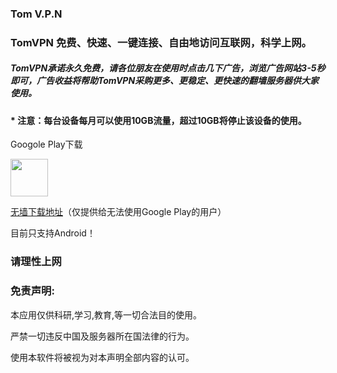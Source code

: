 ### Tom V.P.N

### TomVPN 免费、快速、一键连接、自由地访问互联网，科学上网。

##### TomVPN承诺永久免费，请各位朋友在使用时点击几下广告，浏览广告网站3-5秒即可，广告收益将帮助TomVPN采购更多、更稳定、更快速的翻墙服务器供大家使用。
#### * 注意：每台设备每月可以使用10GB流量，超过10GB将停止该设备的使用。

Googole Play下载

<a href="https://play.google.com/store/apps/details?id=me.xhss.tomvpn" rel="nofollow"><img src="https://camo.githubusercontent.com/bdaf711a93d64d0bb5e5abfc346a8b84ea47f164/68747470733a2f2f706c61792e676f6f676c652e636f6d2f696e746c2f656e5f75732f6261646765732f696d616765732f67656e657269632f656e2d706c61792d62616467652e706e67" height="60" data-canonical-src="https://play.google.com/intl/en_us/badges/images/generic/en-play-badge.png" style="max-width:100%;"></a>

[无墙下载地址](http://tomvpn.xhss.me "无墙下载地址")（仅提供给无法使用Google Play的用户）

目前只支持Android！
### 请理性上网
### 免责声明:

本应用仅供科研,学习,教育,等一切合法目的使用。

严禁一切违反中国及服务器所在国法律的行为。

使用本软件将被视为对本声明全部内容的认可。

